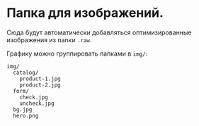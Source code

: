 # Папка для изображений.

Сюда будут автоматически добавляться оптимизированные изображения из папки `.raw`.

Графику можно группировать папками в `img/`:
```
img/
  catalog/
    product-1.jpg
    product-2.jpg
  form/
    check.jpg
    uncheck.jpg
  bg.jpg
  hero.png
```
